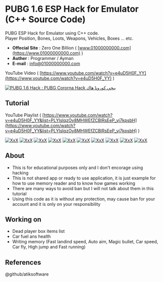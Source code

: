 # PUBG 1.6 ESP Hack for Emulator (C++ Source Code)

PUBG ESP Hack for Emulator using C++ code.\
Player Position, Bones, Loots, Weapons, Vehicles, Boxes ... etc.

* **Offecial Site** : Zero One Billion ( [www.01000000000.com](https://www.01000000000.com) )
* **Auther** : Programmer / Ayman
* **E-mail** : [info@01000000000.com](mailto:info@01000000000.com)

YouTube Video ( [https://www.youtube.com/watch?v=e4uD5H0F_YY](https://www.youtube.com/watch?v=e4uD5H0F_YY) )

[![PUBG 1.6 Hack : PUBG Cororna Hack ببجي كورونا هاك](https://img.youtube.com/vi/e4uD5H0F_YY/0.jpg)](http://www.youtube.com/e4uD5H0F_YY "PUBG 1.6 Hack : PUBG Cororna Hack ببجي كورونا هاك")

## Tutorial
YouTube Playlist ( [https://www.youtube.com/watch?v=e4uD5H0F_YY&list=PLYIsIqzOy8MHWEfZCBlRsEeP_yi7kpsbH](https://www.youtube.com/watch?v=e4uD5H0F_YY&list=PLYIsIqzOy8MHWEfZCBlRsEeP_yi7kpsbH) )

[![XxX](https://img.youtube.com/vi/mrmcgHi0ePM/default.jpg)](http://www.youtube.com/mrmcgHi0ePM "XxX")
[![XxX](https://img.youtube.com/vi/Hkdrlz2t9Cc/default.jpg)](http://www.youtube.com/Hkdrlz2t9Cc "XxX")
[![XxX](https://img.youtube.com/vi/tBmlG7-4PQo/default.jpg)](http://www.youtube.com/tBmlG7-4PQo "XxX")
[![XxX](https://img.youtube.com/vi/vr2W7Vtk8NM/default.jpg)](http://www.youtube.com/vr2W7Vtk8NM "XxX")
[![XxX](https://img.youtube.com/vi/0y-qjlnWowU/default.jpg)](http://www.youtube.com/0y-qjlnWowU "XxX")
[![XxX](https://img.youtube.com/vi/SZUocHyjn2k/default.jpg)](http://www.youtube.com/SZUocHyjn2k "XxX")
[![XxX](https://img.youtube.com/vi/ZMF5mHmHkDI/default.jpg)](http://www.youtube.com/ZMF5mHmHkDI "XxX")
[![XxX](https://img.youtube.com/vi/3sFRUL5IVZU/default.jpg)](http://www.youtube.com/3sFRUL5IVZU "XxX")
[![XxX](https://img.youtube.com/vi/2GoG9du_YmA/default.jpg)](http://www.youtube.com/2GoG9du_YmA "XxX")
[![XxX](https://img.youtube.com/vi/EpG6rbjDm4g/default.jpg)](http://www.youtube.com/EpG6rbjDm4g "XxX")

## About
* This is for educational purposes only and I don't encorage using hacking
* This is not shared app or ready to use application, it is just example for how to use memory reader and to know how games working
* There are many ways to avoid ban but I will not talk about them in this tutorial
* Using this code as it is without any protection, may cause ban for your account and it is only on your responsibility

## Working on
* Dead player box items list
* Car fuel ans health
* Writing memory (Fast landind speed, Auto aim, Magic bullet, Car speed, Car fly, High jump and Fast running)

## References
@github/atiksoftware


